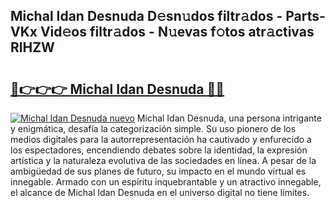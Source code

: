 ## Michal Idan Desnuda D𝚎sn𝚞dos filtr𝚊dos - Parts-VKx Vid𝚎os filtr𝚊dos - N𝚞evas f𝚘tos atr𝚊ctivas RlHZW

# <h2><a href="http://mb0hlmj.tromn.icu/?c=Michal+Idan+Desnuda">🔗👉👉👉 Michal Idan Desnuda 🔗🔗</a></h2>

[![Michal Idan Desnuda nuevo](https://i.imgur.com/pEAQMta.gif)](http://mb0hlmj.tromn.icu/?c=Michal+Idan+Desnuda)
Michal Idan Desnuda, una persona intrigante y enigmática, desafía la categorización simple. Su uso pionero de los medios digitales para la autorrepresentación ha cautivado y enfurecido a los espectadores, encendiendo debates sobre la identidad, la expresión artística y la naturaleza evolutiva de las sociedades en línea. A pesar de la ambigüedad de sus planes de futuro, su impacto en el mundo virtual es innegable. Armado con un espíritu inquebrantable y un atractivo innegable, el alcance de Michal Idan Desnuda en el universo digital no tiene límites.
